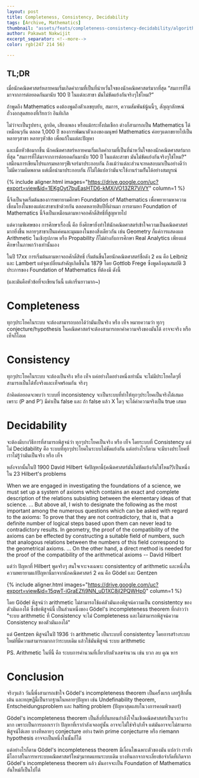 ```yaml
---
layout: post
title: Completeness, Consistency, Decidability
tags: [Archive, Mathematics]
thumbnail: "assets/feats/completeness-consistency-decidability/algorithm-math-seo-fade-ss-1920.jpg"
author: Pakawat Nakwijit
excerpt_separator: <!--more-->
color: rgb(247 214 56)

---
```


## TL;DR
เมื่อนักคณิตศาสตร์หลายคนเริ่มเกิดคำถามที่เป็นที่น่าหวั่นใจของนักคณิตศาสตร์มากที่สุด “สมการที่ได้มาจากการต่อยอดกันมานับ 100 ปี ในแต่ละสาขา มันไม่ขัดแย้งกันจริงๆใช่ไหม?”

<!--more-->

ถ้าพูดถึง Mathematics คงต้องพูดถึงตัวเลขยุบยับ, สมการ, ความสัมพันธ์นู้นนี้ๆ, สัญญาลักษณ์ถั่วงอกสุดสยองที่เรียกว่า อินทิเกิล

ไม่ว่าจะเป็นรูปทรง, ลูกบิค, เสียงเพลง หรือแม้กระทั้งปมเชือก ต่างก็สามารถเป็น Mathematics ได้เหมือนๆกัน ตลอด 1,000 ปี ของการพัฒนาตัวเองของมนุษย์ Mathematics ค่อยๆแตกขยายไปเป็นหลายๆสาขา หลายๆหัวข้อ เพื่อแก้ในแต่ละปัญหา

และเมื่อหัวข้อมากขึ้น นักคณิตศาสตร์หลายคนเริ่มเกิดคำถามที่เป็นที่น่าหวั่นใจของนักคณิตศาสตร์มากที่สุด "สมการที่ได้มาจากการต่อยอดกันมานับ 100 ปี ในแต่ละสาขา มันไม่ขัดแย้งกันจริงๆใช่ไหม?" เสมือนการเขียนโปรแกรมหลายๆฟีเจอร์มาประกอบกัน ถึงแม้ว่าแต่ละส่วนจะทดสอบมาเป็นอย่างดีว่า ไม่มีความผิดพลาด แต่เมื่อนำมาประกอบกัน ก็ไม่ได้แปลว่ามันจะใช้งานร่วมกัันได้อย่างสมบูรณ์

{% include aligner.html images="https://drive.google.com/uc?export=view&id=1EKgOyt7buEasHTD6-kMXiVO13ZR7ViVY" column=1 %}

นี้จึงเป็นจุดเริ่มต้นของการพยายามศึกษา Foundation of Mathematics เพื่อพยายามหาความเชื่อมโยงในของแต่ละสาขาเข้าด้วยกัน ตลอดหลายสิบปีที่ผ่านมา การตามหา Foundation of Mathematics นี้จึงเป็นเหมือนตามหาจอกศักดิ์สิทธิ์ที่สูญหายไป

แต่ความพิเศษของ การศึกษาเรื่องนี้ คือ ยิ่งศึกษายิ่งทำให้นักคณิตศาสตร์เข้าใจความเป็นคณิตศาสตร์มากยิ่งขึ้น หลายๆสาขาเป็นแค่คนละมุมมองในของสิ่งเดียวกัน เช่น Geometry ก็แค่การแสดงผล Arithmetic ในเชิงรูปภาพ หรือ Propability ก็ไม่ต่างกับการศึกษา Real Analytics เพียงแต่ศึกษาในภาพกว้างเท่านั้นเอง

ในปี 17xx การเริ่มต้นตามหาจอกศักดิ์สิทธิ์ เริ่มต้นขึ้นโดยนักคณิตศาสตร์ชื่อดัง 2 คน คือ Leibniz และ Lambert แต่จุดเปลี่ยนสำคัญเกิดขึ้นใน 1879 โดย Gottlob Frege ซึ่งพูดถึงคุณสมบัติ 3 ประการของ Foundation of Mathematics ที่ต้องมี ดังนี้

(และมันคือหัวข้อที่จะเขียนวันนี้ แต่เกริ่นยาวมาก~)

# Completeness

ทุกๆประโยคในระบบ จะต้องสามารถบอกได้ว่ามันเป็นจริง หรือ เท็จ หมายความว่า ทุกๆ conjecture/hypothesis ในคณิตศาสตร์จะต้องสามารถหาค่าความจริงของมันได้ อาจจะจริง หรือ เท็จก็โอเค

# Consistency

ทุกๆประโยคในระบบ จะต้องเป็นจริง หรือ เท็จ แค่อย่างใดอย่างหนึ่งเท่านั้น จะไม่มีประโยคใดๆที่สามารถเป็นได้ทั้งจริงและเท็จพร้อมกัน จริงๆ

ถ้าคิดต่อยอดจะพบว่า ระบบที่ inconsistency จะเป็นระบบที่ทำให้ทุกๆประโยคเป็นจริงได้เสมอ เพราะ (P and P') มีค่าเป็น false และ ถ้า false แล้ว X ใดๆ จะได้ค่าความจริงเป็น true เสมอ

# Decidability

จะต้องมีบางวิธีการที่สามารถพิสูจน์ว่า ทุกๆประโยคเป็นจริง หรือ เท็จ โดยระบบที่ Consistency แต่ไม่ Decidability คือ ระบบที่ทุกๆประโยคในระบบไม่ชัดแย้งกัน แต่อย่างไรก็ตาม จะมีบางประโยคที่เราไม่รู้ว่ามันเป็นจริง หรือ เท็จ

หลังจากนั้นในปี 1900 David Hilbert จัดปัญหานี้(คณิตศาสตร์มันไม่ขัดแย้งกันใช่ไหม?)เป็นหนึ่งใน 23 Hilbert's problems


<div class="blockquote"> When we are engaged in investigating the foundations of a science, we must set up a system of axioms which contains an exact and complete description of the relations subsisting between the elementary ideas of that science. ... But above all, I wish to designate the following as the most important among the numerous questions which can be asked with regard to the axioms: To prove that they are not contradictory, that is, that a definite number of logical steps based upon them can never lead to contradictory results. In geometry, the proof of the compatibility of the axioms can be effected by constructing a suitable field of numbers, such that analogous relations between the numbers of this field correspond to the geometrical axioms. ... On the other hand, a direct method is needed for the proof of the compatibility of the arithmetical axioms -- David Hilbert
</div>

แต่ว่า ปัญหาที่ Hilbert พูดจริงๆ สนใจเจาะจงเฉพาะ consistentcy of arithmetic และหนึ่งในความพยายามแก้ปัญหานี้มาจากนักคณิตศาสตร์ 2 คน คือ Gödel และ Gentzen

{% include aligner.html images="https://drive.google.com/uc?export=view&id=15qwT-iGraEZfj9NN_uD1XC8jl2PQWHp0" column=1 %}

โดย Gödel พิสูจน์ว่า arithmetic ไม่สามารถใช้แค่ตัวมันเองพิสูจน์ความเป็น consistentcy ของตัวมันเองได้ ซึ่งข้อพิสูจน์นี้ เป็นส่วนหนึ่งของ Gödel's incompleteness theorem ที่กล่าวว่า "ระบบ arithmetic ที่ Consistency จะไม่ Completeness และไม่สามารถพิสูจน์ความ Consistency ของตัวมันเองได้"

แต่ Gentzen พิสูจน์ในปี 1936 ว่า arithmetic เป็นระบบที่ consistentcy โดยการสร้างระบบใหม่ที่มีความสามารถมากกว่าระบบเดิม แล้วใช้มันพิสูจน์ ระบบ arithmetic

PS. Arithmetic ในที่นี้ คือ ระบบการคำนวนที่เกี่ยวกับตัวเลขจำนวน เช่น บวก ลบ คูณ หาร

# Conclusion

จริงๆแล้ว วันนี้พึ่งสามารถเข้าใจ Gödel's incompleteness theorem เป็นครั้งแรก เลยรู้สึกตื่นเต้น และทฤษฏีนี้เป็นรากฐานในหลายๆปัญหา เช่น Undefinability theorem, Entscheidungsproblem และ halting problem (ปัญหาสุดแสบในวงการคอมพิวเตอร์)

Gödel's incompleteness theorem เป็นสิ่งที่บั่นทอนกำลังใจในเชิงคณิตศาสตร์เป็นวงกว้างมาก เพราะเป็นการบอกเราว่า ปัญหาที่เรากำลังเจออยู่นั้น อาจจะไม่ใช่จริง/เท็จ แต่มันอาจจะไม่สามารถพิสูจน์ได้เลย บางทีหลายๆ conjecture อย่าง twin prime conjecturre หรือ riemann hypothesis อาจจะเป็นหนึ่งในนั้นก็ได้

แต่อย่างไรก็ตาม Gödel's incompleteness theorem มีเงื่อนไขเฉพาะตัวของมัน แปลว่า เรายังมีโอกาสในการหาระบบคณิตศาสตร์ใหม่ๆมาทดแทนระบบเดิม บางทีนอกจากจะเลี่ยงข้อจำกัดที่เกิดจาก Gödel's incompleteness theorem แล้ว มันอาจจะเป็น Foundation of Mathematics อันใหม่ก็เป็นไปได้